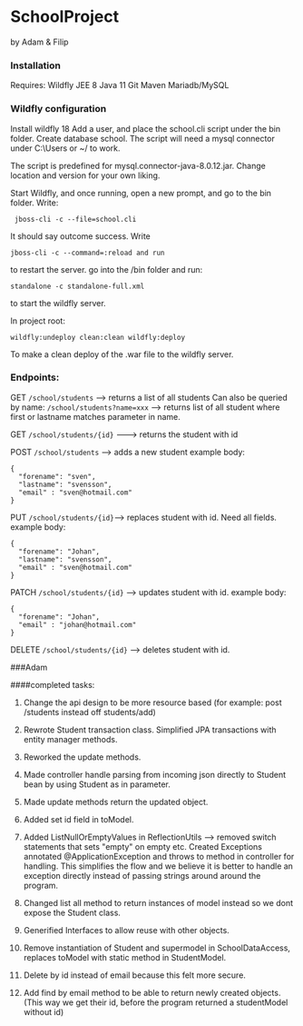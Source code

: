 # SchoolProject
by Adam & Filip

### Installation

Requires:
Wildfly
JEE 8
Java 11
Git
Maven
Mariadb/MySQL

### Wildfly configuration
Install wildfly 18
Add a user, and place the school.cli script under the bin folder.
Create database school. The script will need a mysql connector under C:\Users or ~/ to work.

The script is predefined for mysql.connector-java-8.0.12.jar. Change location and version for your own liking.

Start Wildfly, and once running, open a new prompt, and go to the bin folder.
Write:
```
 jboss-cli -c --file=school.cli
```
It should say outcome success. Write 
```
jboss-cli -c --command=:reload and run
```
to restart the server.
go into the /bin folder and run:

```
standalone -c standalone-full.xml
```
to start the wildfly server.

In project root:

```
wildfly:undeploy clean:clean wildfly:deploy
```
To make a clean deploy of the .war file to the wildfly server.

### Endpoints:

GET ```/school/students``` --> returns a list of all students
Can also be queried by name: ```/school/students?name=xxx``` --> returns list of all student where first or lastname matches parameter in name.

GET ```/school/students/{id}``` ---> returns the student with id



POST ```/school/students``` --> adds a new student
example body:
```
{
  "forename": "sven",
  "lastname": "svensson",
  "email" : "sven@hotmail.com"
}
```

PUT ```/school/students/{id}```--> replaces student with id. Need all fields.
example body:
```
{
  "forename": "Johan",
  "lastname": "svensson",
  "email" : "sven@hotmail.com"
}
```

PATCH ```/school/students/{id}``` --> updates student with id.
example body:
```
{
  "forename": "Johan",
  "email" : "johan@hotmail.com"
}
```

DELETE ```/school/students/{id}``` --> deletes student with id.

###Adam 

####completed tasks:

1. Change the api design to be more resource based (for example: post /students instead off students/add)

2. Rewrote Student transaction class. Simplified JPA transactions with entity manager methods.

3. Reworked the update methods.

4. Made controller handle parsing from incoming json directly to Student bean by using Student as in parameter. 

5. Made update methods return the updated object.

6. Added set id field in toModel. 

7. Added ListNullOrEmptyValues in ReflectionUtils --> removed switch statements that sets "empty" on empty etc. Created Exceptions annotated @ApplicationException and throws to method in controller for handling. This simplifies the flow and we believe it is better to 
handle an exception directly instead of passing strings around around the program. 

8. Changed list all method to return instances of model instead so we dont expose the Student class. 

9. Generified Interfaces to allow reuse with other objects.

10. Remove instantiation of Student and supermodel in SchoolDataAccess, replaces toModel with static method in StudentModel.

11. Delete by id instead of email because this felt more secure.

12. Add find by email method to be able to return newly created objects. (This way we get their id, before the program returned a studentModel without id)









